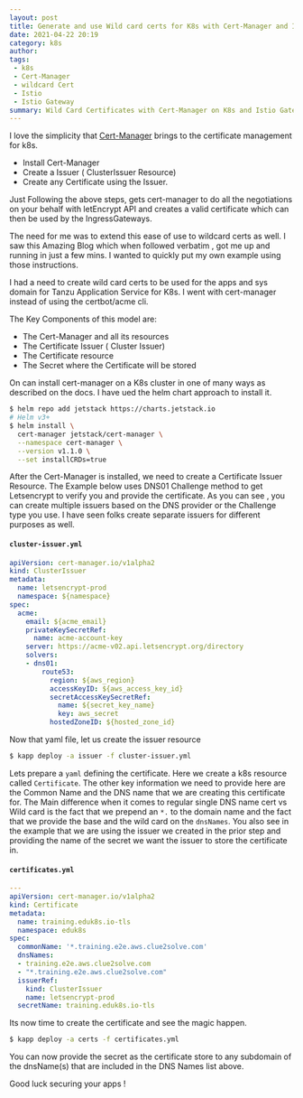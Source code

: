 ```yaml
---
layout: post
title: Generate and use Wild card certs for K8s with Cert-Manager and Istio
date: 2021-04-22 20:19
category: k8s
author: 
tags: 
 - k8s
 - Cert-Manager
 - wildcard Cert
 - Istio
 - Istio Gateway
summary: Wild Card Certificates with Cert-Manager on K8s and Istio Gateway
---
```

I love the simplicity that [Cert-Manager](https://cert-manager.io/docs/) brings to the certificate management for k8s. 
- Install Cert-Manager
- Create a Issuer ( ClusterIssuer Resource)
- Create any Certificate using the Issuer. 

Just Following the above steps, gets cert-manager to do all the negotiations on your behalf with letEncrypt API and creates a valid certificate which can then be used by the IngressGateways. 

The need for me was to extend this ease of use to wildcard certs as well.  I saw this Amazing Blog which when followed verbatim ,  got me up and running in just a few mins. I wanted to quickly put my own example using those instructions.  

I had a need to create wild card certs to be used for the apps and sys domain for Tanzu Application Service for K8s. I went with cert-manager instead of using the certbot/acme cli. 

The Key Components of this model are: 
- The Cert-Manager and all its resources 
- The Certificate Issuer ( Cluster Issuer)
- The Certificate resource
- The Secret where the Certificate will be stored


On can install cert-manager on a K8s cluster in one of many ways as described on the docs. I have ued the helm chart approach to install it. 

```bash
$ helm repo add jetstack https://charts.jetstack.io
# Helm v3+
$ helm install \
  cert-manager jetstack/cert-manager \
  --namespace cert-manager \
  --version v1.1.0 \
  --set installCRDs=true
```

After the Cert-Manager is installed,  we need to create a Certificate Issuer Resource. The Example below uses DNS01 Challenge method to get Letsencrypt to verify you and provide the certificate. 
As you can see , you can create multiple issuers based on the DNS provider or the Challenge type you use. I have seen folks create separate issuers for different purposes as well. 

#### **`cluster-issuer.yml`**
```yml
apiVersion: cert-manager.io/v1alpha2
kind: ClusterIssuer
metadata:
  name: letsencrypt-prod
  namespace: ${namespace}
spec:
  acme:
    email: ${acme_email}
    privateKeySecretRef:
      name: acme-account-key
    server: https://acme-v02.api.letsencrypt.org/directory
    solvers:
    - dns01:
        route53:
          region: ${aws_region}
          accessKeyID: ${aws_access_key_id}
          secretAccessKeySecretRef:
            name: ${secret_key_name}
            key: aws_secret
          hostedZoneID: ${hosted_zone_id}

```

Now that yaml file, let us create the issuer resource
```bash
$ kapp deploy -a issuer -f cluster-issuer.yml
```

Lets prepare a `yaml` defining the certificate. Here we create a k8s resource called `Certificate`. The other key information we need to provide here are the Common Name and the DNS name that we are creating this certificate for. The Main difference when it comes to regular single DNS name cert vs Wild card is the fact that we prepend an `*.` to the domain name and the fact that we provide the base and the wild card on the `dnsNames`. You also see in the example that we are using the issuer we created in the prior step and providing the name of the secret we want the issuer to store the certificate in. 
#### **`certificates.yml`**
```yml
---
apiVersion: cert-manager.io/v1alpha2
kind: Certificate
metadata:
  name: training.eduk8s.io-tls
  namespace: eduk8s
spec:
  commonName: '*.training.e2e.aws.clue2solve.com'
  dnsNames:
  - training.e2e.aws.clue2solve.com
  - "*.training.e2e.aws.clue2solve.com"
  issuerRef:
    kind: ClusterIssuer
    name: letsencrypt-prod
  secretName: training.eduk8s.io-tls
```

Its now time to create the certificate and see the magic happen. 
```bash
$ kapp deploy -a certs -f certificates.yml
```

You can now provide the secret as the certificate store to any subdomain of the dnsName(s) that are included in the DNS Names list above. 

Good luck securing  your apps ! 


